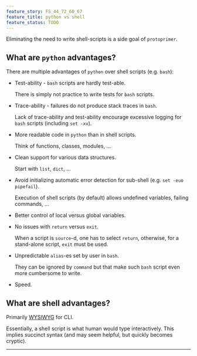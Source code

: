 ```yaml
---
feature_story: FS_44_72_60_67
feature_title: python vs shell
feature_status: TODO
---
```


Eliminating the need to write shell-scripts is a side goal of `protoprimer`.

## What are `python` advantages?

There are multiple advantages of `python` over shell scripts (e.g. `bash`):

*   Test-ability - `bash` scripts are hardly test-able.

    There is simply not practice to write tests for `bash` scripts.

*   Trace-ability - failures do not produce stack traces in `bash`.

    Lack of trace-ability and test-ability encourage excessive logging for `bash` scripts (including `set -xv`).

*   More readable code in `python` than in shell scripts.

    Think of functions, classes, modules, ...

*   Clean support for various data structures.

    Start with `list`, `dict`, ...

*   Avoid initializing automatic error detection for sub-shell (e.g. `set -euo pipefail`).

    Execution of shell scripts (by default) allows undefined variables, failing commands, ...

*   Better control of local versus global variables.

*   No issues with `return` versus `exit`.

    When a script is `source`-d, one has to select `return`, otherwise, for a stand-alone script, `exit` must be used.

*   Unpredictable `alias`-es set by user in `bash`.

    They can be ignored by `command` but that make such `bash` script even more cumbersome to write.

*   Speed.

## What are shell advantages?

Primarily [WYSIWYG][WYSIWYG_wiki] for CLI.

Essentially, a shell script is what human would type interactively.
This implies succinct syntax (and may seem helpful, but quickly becomes cryptic).

---

[WYSIWYG_wiki]: https://en.wikipedia.org/wiki/WYSIWYG

